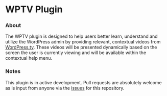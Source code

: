 WPTV Plugin
===========

### About

The WPTV plugin is designed to help users better learn, understand and utilize the WordPress admin by providing relevant,
contextual videos from [WordPress.tv](http://wordpress.tv). These videos will be presented dynamically based on the
screen the user is currently viewing and will be available within the contextual help menu.

### Notes

This plugin is in active development. Pull requests are absolutely welcome as is input from anyone via the
[issues](https://github.com/brashrebel/wptv/issues) for this repository.